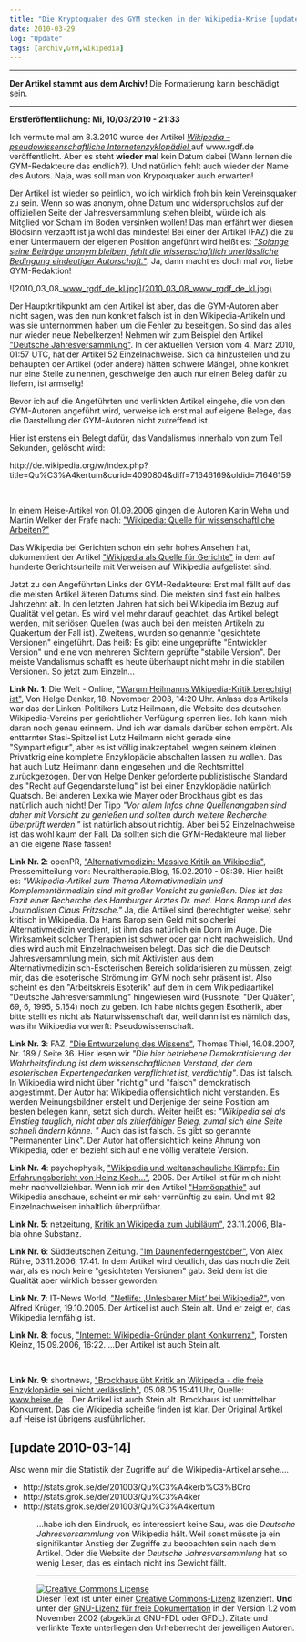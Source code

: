 ```yaml
---
title: "Die Kryptoquaker des GYM stecken in der Wikipedia-Krise [update 2010-03-14]"
date: 2010-03-29
log: "Update"
tags: [archiv,GYM,wikipedia]
---
```

<hr><b>Der Artikel stammt aus dem Archiv!</b> Die Formatierung kann beschädigt sein.<hr>

<p><b>Erstfer&ouml;ffentlichung: Mi, 10/03/2010 - 21:33</b></p>
<p>Ich vermute mal am 8.3.2010 wurde der Artikel <i><a href="http://www.rgdf.de//index.php?option=com_content&amp;task=view&amp;id=146&amp;Itemid=1">Wikipedia &ndash; pseudowissenschaftliche Internetenzyklop&auml;die! </a></i> auf www.rgdf.de ver&ouml;ffentlicht. Aber es steht <b>wieder mal</b> kein Datum dabei (Wann lernen die GYM-Redakteure das endlich?). Und nat&uuml;rlich fehlt auch wieder der Name des Autors. Naja, was soll man von Kryporquaker auch erwarten!</p>
<!--break-->
<p>Der Artikel ist wieder so peinlich, wo ich wirklich froh bin kein Vereinsquaker zu sein.  Wenn so was anonym, ohne Datum und widerspruchslos auf der offiziellen Seite der Jahresversammlung stehen bleibt, w&uuml;rde ich als Mitglied vor Scham im Boden versinken wollen! Das man erf&auml;hrt wer diesen Bl&ouml;dsinn verzapft ist ja wohl das mindeste! Bei einer der Artikel (FAZ) die zu einer Untermauern der eigenen Position angef&uuml;hrt wird hei&szlig;t es: <a href="http://www.faz.net/s/RubCF3AEB154CE64960822FA5429A182360/Doc~E8178EF3F813C4ECA8D94A420E18EF040~ATpl~Ecommon~Scontent.html"><i>&quot;Solange seine Beitr&auml;ge anonym bleiben, fehlt die wissenschaftlich unerl&auml;ssliche Bedingung eindeutiger Autorschaft.&quot;</i></a>. Ja, dann macht es doch mal vor, liebe GYM-Redaktion!</p>


![2010_03_08_www_rgdf_de_kl.jpg](2010_03_08_www_rgdf_de_kl.jpg)



<p>Der Hauptkritikpunkt am den Artikel ist aber, das die GYM-Autoren aber nicht sagen, was den nun konkret falsch ist in den Wikipedia-Artikeln und was sie unternommen haben um die Fehler zu beseitigen. So sind das alles nur wieder neue Nebelkerzen! Nehmen wir zum Beispiel den Artikel <a href="http://de.wikipedia.org/wiki/Deutsche_Jahresversammlung">&quot;Deutsche Jahresversammlung&quot;</a>. In der aktuellen Version vom 4. M&auml;rz 2010, 01:57 UTC, hat der Artikel 52 Einzelnachweise. Sich da hinzustellen und zu behaupten der Artikel (oder andere) h&auml;tten schwere M&auml;ngel, ohne konkret nur eine Stelle zu nennen, geschweige den auch nur einen Beleg daf&uuml;r zu liefern, ist armselig!</p>
<p>Bevor ich auf die Angef&uuml;hrten und verlinkten Artikel eingehe, die von den GYM-Autoren angef&uuml;hrt wird, verweise ich erst mal auf eigene Belege, das die Darstellung der GYM-Autoren nicht zutreffend ist.</p>
<p>Hier ist erstens ein Belegt daf&uuml;r, das Vandalismus innerhalb von zum Teil Sekunden, gel&ouml;scht wird:</p>
<p>http://de.wikipedia.org/w/index.php?title=Qu%C3%A4kertum&amp;curid=4090804&amp;diff=71646169&amp;oldid=71646159</p>
<p>&nbsp;</p>
<p>In einem Heise-Artikel von 01.09.2006 gingen die Autoren Karin Wehn und Martin Welker der Frafe nach: <a href="http://www.heise.de/tp/r4/artikel/23/23435/1.html">&quot;Wikipedia: Quelle f&uuml;r wissenschaftliche Arbeiten?&quot;</a></p>
<p>Das Wikipedia bei Gerichten schon ein sehr hohes Ansehen hat, dokumentiert der Artikel <a href="http://de.wikipedia.org/wiki/Wikipedia:Wikipedia_als_Quelle_f%C3%BCr_Gerichte">&quot;Wikipedia als Quelle f&uuml;r Gerichte&quot;</a> in dem auf hunderte Gerichtsurteile mit Verweisen auf Wikipedia aufgelistet sind.</p>
<p>Jetzt zu den Angef&uuml;hrten Links der GYM-Redakteure: Erst mal f&auml;llt auf das die meisten Artikel &auml;lteren Datums sind. Die meisten sind fast ein halbes Jahrzehnt alt. In den letzten Jahren hat sich bei Wikipedia im Bezug auf Qualit&auml;t viel getan. Es wird viel mehr darauf geachtet, das Artikel belegt werden, mit seri&ouml;sen Quellen (was auch bei den meisten Artikeln zu Quakertum der Fall ist). Zweitens, wurden so genannte &quot;gesichtete Versionen&quot; eingef&uuml;hrt. Das hei&szlig;: Es gibt eine ungepr&uuml;fte &quot;Entwickler Version&quot; und eine von mehreren Sichtern gepr&uuml;fte &quot;stabile Version&quot;. Der meiste Vandalismus schafft es heute &uuml;berhaupt nicht mehr in die stabilen Versionen. So jetzt zum Einzeln...</p>
<p><b>Link Nr. 1</b>: Die Welt - Online, <a href="http://www.welt.de/webwelt/article2743585/Warum-Heilmanns-Wikipedia-Kritik-berechtigt-ist.html">&quot;Warum Heilmanns Wikipedia-Kritik berechtigt ist&quot;</a>, Von Helge Denker, 18. November 2008, 14:20 Uhr. Anlass des Artikels war das der Linken-Politikers Lutz Heilmann, die Website des deutschen Wikipedia-Vereins per gerichtlicher Verf&uuml;gung sperren lies. Ich kann mich daran noch genau erinnern. Und ich war damals dar&uuml;ber schon emp&ouml;rt. Als enttarnter Stasi-Spitzel ist Lutz Heilmann nicht gerade eine &quot;Sympartiefigur&quot;, aber es ist v&ouml;llig inakzeptabel, wegen seinem kleinen Privatkrig eine komplette Enzyklop&auml;die abschalten lassen zu wollen. Das hat auch Lutz Heilmann dann eingesehen und die Rechtsmittel zur&uuml;ckgezogen. Der von Helge Denker geforderte publizistische Standard des &quot;Recht auf Gegendarstellung&quot; ist bei einer Enzyklop&auml;die nat&uuml;rlich Quatsch. Bei anderen Lexika wie Mayer oder Brockhaus gibt es das nat&uuml;rlich auch nicht! Der Tipp <i>&quot;Vor allem Infos ohne Quellenangaben sind daher mit Vorsicht zu genie&szlig;en und sollten durch weitere Recherche &uuml;berpr&uuml;ft werden.&quot;</i> ist nat&uuml;rlich absolut richtig. Aber bei 52 Einzelnachweise ist das wohl kaum der Fall. Da sollten sich die GYM-Redakteure mal lieber an die eigene Nase fassen!</p>
<p><b>Link Nr. 2</b>: openPR, <a href="http://www.openpr.de/news/397781/Alternativmedizin-Massive-Kritik-an-Wikipedia.html">&quot;Alternativmedizin: Massive Kritik an Wikipedia&quot;</a>, Pressemitteilung von: Neuraltherapie.Blog, 15.02.2010 - 08:39. Hier hei&szlig;t es: <i>&quot;Wikipedia-Artikel zum Thema Alternativmedizin und Komplement&auml;rmedizin sind mit gro&szlig;er Vorsicht zu genie&szlig;en. Dies ist das Fazit einer Recherche des Hamburger Arztes Dr. med. Hans Barop und des Journalisten Claus Fritzsche.&quot;</i> Ja, die Artikel sind (berechtigter weise) sehr kritisch in Wikipedia. Da Hans Barop sein Geld mit solcherlei Alternativmedizin verdient, ist ihm das nat&uuml;rlich ein Dorn im Auge. Die Wirksamkeit solcher Therapien ist schwer oder gar nicht nachweislich. Und dies wird auch mit Einzelnachweisen belegt. Das sich die die Deutsch Jahresversammlung mein, sich mit Aktivisten aus dem Alternativmedizinisch-Esoterischen Bereich solidarisieren zu m&uuml;ssen, zeigt mir, das die esoterische Str&ouml;mung im GYM noch sehr pr&auml;sent ist. Also scheint es den &quot;Arbeitskreis Esoterik&quot; auf dem in dem Wikipediaartikel &quot;Deutsche Jahresversammlung&quot; hingewiesen wird (Fussnote: &quot;Der Qu&auml;ker&quot;, 69, 6, 1995, S.154) noch zu geben. Ich habe nichts gegen Esotherik, aber bitte stellt es nicht als Naturwissenschaft dar, weil dann ist es n&auml;mlich das, was ihr Wikipedia vorwerft: Pseudowissenschaft.</p>
<p><b>Link Nr. 3</b>: FAZ, <a href="http://www.faz.net/s/RubCF3AEB154CE64960822FA5429A182360/Doc~E8178EF3F813C4ECA8D94A420E18EF040~ATpl~Ecommon~Scontent.html">&quot;Die Entwurzelung des Wissens&quot;</a>, Thomas Thiel, 16.08.2007, Nr. 189 / Seite 36. Hier lesen wir <i>&quot;Die hier betriebene Demokratisierung der Wahrheitsfindung ist dem wissenschaftlichen Verstand, der dem esoterischen Expertengedanken verpflichtet ist, verd&auml;chtig&quot;</i>. Das ist falsch. In Wikipedia wird nicht &uuml;ber &quot;richtig&quot; und &quot;falsch&quot; demokratisch abgestimmt. Der Autor hat Wikipedia offensichtlich nicht verstanden. Es werden Meinungsbildner erstellt und Derjenige der seine Position am besten belegen kann, setzt sich durch. Weiter hei&szlig;t es: <i>&quot;Wikipedia sei als Einstieg tauglich, nicht aber als zitierf&auml;higer Beleg, zumal sich eine Seite schnell &auml;ndern k&ouml;nne. &quot;</i> Auch das ist falsch. Es gibt so genannte &quot;Permanenter Link&quot;. Der Autor hat offensichtlich keine Ahnung von Wikipedia, oder er bezieht sich auf eine v&ouml;llig veraltete Version.</p>
<p><b>Link Nr. 4</b>: psychophysik, <a href="http://www.psychophysik.com/html/ak03-gwup11-wikipedia.html">&quot;Wikipedia und weltanschauliche K&auml;mpfe: Ein Erfahrungsbericht von Heinz Koch...&quot;</a>, 2005. Der Artikel ist f&uuml;r mich nicht mehr nachvollziehbar. Wenn ich mir den Artikel <a href="http://de.wikipedia.org/w/index.php?title=Hom%C3%B6opathie&amp;oldid=71597307">&quot;Hom&ouml;opathie&quot;</a> auf Wikipedia anschaue, scheint er mir sehr vern&uuml;nftig zu sein. Und mit 82 Einzelnachweisen inhaltlich &uuml;berpr&uuml;fbar.</p>
<p><b>Link Nr. 5</b>: netzeitung, <a href="http://www.netzeitung.de/internet/454939.html">Kritik an Wikipedia zum Jubil&auml;um&quot;</a>, 23.11.2006, Bla-bla ohne Substanz.</p>
<p><b>Link Nr. 6</b>: S&uuml;ddeutschen Zeitung. <a href="http://www.sueddeutsche.de/kultur/839/408614/text/">&quot;Im Daunenfederngest&ouml;ber&quot;</a>, Von Alex R&uuml;hle, 03.11.2006, 17:41. In dem Artikel wird deutlich, das das noch die Zeit war, als es noch keine &quot;gesichteten Versionen&quot; gab. Seid dem ist die Qualit&auml;t aber wirklich besser geworden.</p>
<p><b>Link Nr. 7</b>: IT-News World, <a href="http://www.it-news-world.de/news_723/Netlife:+%E2%80%9AUnlesbarer+Mist%E2%80%99+bei+Wikipedia?">&quot;Netlife: &sbquo;Unlesbarer Mist&rsquo; bei Wikipedia?&quot;</a>, von Alfred Kr&uuml;ger, 19.10.2005. Der Artikel ist auch Stein alt. Und er zeigt er, das Wikipedia lernf&auml;hig ist.</p>
<p><b>Link Nr. 8</b>: focus, <a href="http://www.focus.de/digital/internet/internet_aid_115628.html">&quot;Internet: Wikipedia-Gr&uuml;nder plant Konkurrenz&quot;</a>, Torsten Kleinz, 15.09.2006, 16:22. ...Der Artikel ist auch Stein alt.</p>
<p>&nbsp;</p>
<p><b>Link Nr. 9</b>: shortnews, <a href="http://www.shortnews.de/id/584331/Brockhaus-uebt-Kritik-an-Wikipedia-die-freie-Enzyklopaedie-sei-nicht-verlaesslich">&quot;Brockhaus &uuml;bt Kritik an Wikipedia - die freie Enzyklop&auml;die sei nicht verl&auml;sslich&quot;</a>, 05.08.05 15:41 Uhr,  Quelle: <a href="http://www.shortnews.de/goto.cfm?id=584331&amp;link=http%3A%2F%2Fwww%2Eheise%2Ede%2Fnewsticker%2Fmeldung%2F62531">www.heise.de</a> ...Der Artikel ist auch Stein alt. Brockhaus ist unmittelbar Konkurrent. Das die Wikipedia schei&szlig;e finden ist klar. Der Original Artikel auf Heise ist &uuml;brigens ausf&uuml;hrlicher.</p>
<h2>[update 2010-03-14]</h2>
<p>Also wenn mir die Statistik der Zugriffe auf die Wikipedia-Artikel ansehe....</p>
<ul>
    <li>http://stats.grok.se/de/201003/Qu%C3%A4kerb%C3%BCro</li>
    <li>http://stats.grok.se/de/201003/Qu%C3%A4ker</li>
    <li>http://stats.grok.se/de/201003/Qu%C3%A4kertum
    <ul>
        <p>...habe ich den Eindruck, es interessiert keine Sau, was die <i>Deutsche Jahresversammlung</i> von Wikipedia h&auml;lt. Weil sonst m&uuml;sste ja ein signifikanter Anstieg der Zugriffe zu beobachten sein nach dem Artikel. Oder die Website der <i>Deutsche Jahresversammlung</i> hat so wenig Leser, das es einfach nicht ins Gewicht f&auml;llt.</p>
        <hr />
        <a rel="license" href="http://creativecommons.org/licenses/by-sa/3.0/de/"><img alt="Creative Commons License" style="border-width: 0pt;" src="http://i.creativecommons.org/l/by-sa/3.0/de/88x31.png" /></a><br />
        Dieser <span xmlns:dc="http://purl.org/dc/elements/1.1/" href="http://purl.org/dc/dcmitype/Text" rel="dc:type">Text</span> ist unter einer <a rel="license" href="http://creativecommons.org/licenses/by-sa/3.0/de/">Creative Commons-Lizenz</a> lizenziert. <b>Und</b> unter der <a href="http://de.wikipedia.org/wiki/GFDL">GNU-Lizenz f&uuml;r freie Dokumentation</a> in der Version 1.2 vom November 2002 (abgek&uuml;rzt GNU-FDL oder GFDL). Zitate und verlinkte Texte unterliegen den Urheberrecht der jeweiligen Autoren.</ul>
        </li>
    </ul>

